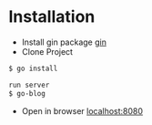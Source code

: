 # Installation

* Install gin package [gin](https://github.com/gin-gonic/gin#start-using-it)
* Clone Project

```bash
$ go install

run server
$ go-blog
```

* Open in browser [localhost:8080](http://localhost:8080)
